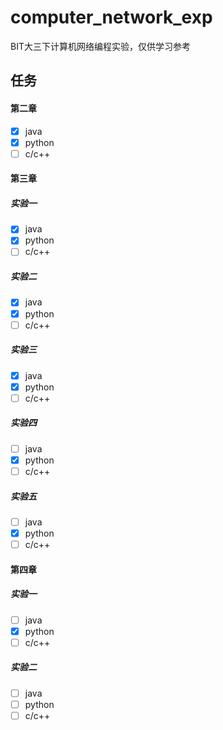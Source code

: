 # computer_network_exp
BIT大三下计算机网络编程实验，仅供学习参考

## 任务
#### 第二章

- [x] java
- [x] python
- [ ] c/c++

#### 第三章

##### 实验一

- [x] java
- [x] python
- [ ] c/c++

##### 实验二

- [x] java
- [x] python
- [ ] c/c++

##### 实验三

- [x] java
- [x] python
- [ ] c/c++

##### 实验四

- [ ] java
- [x] python
- [ ] c/c++

##### 实验五

- [ ] java
- [x] python
- [ ] c/c++

#### 第四章

##### 实验一

- [ ] java
- [x] python
- [ ] c/c++

##### 实验二

- [ ] java
- [ ] python
- [ ] c/c++